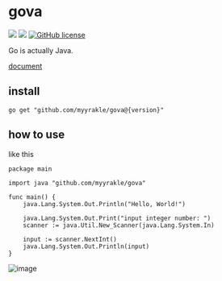 # gova

![](https://img.shields.io/badge/language-Go-00ADD8) ![](https://img.shields.io/badge/version-v0.1.0-brightgreen) [![GitHub license](https://img.shields.io/badge/license-MIT-blue.svg)](./LICENSE)

Go is actually Java.
  
[document](https://pkg.go.dev/github.com/myyrakle/gova)

## install

```
go get "github.com/myyrakle/gova@{version}"
```

## how to use

like this

```
package main

import java "github.com/myyrakle/gova"

func main() {
	java.Lang.System.Out.Println("Hello, World!")

	java.Lang.System.Out.Print("input integer number: ")
	scanner := java.Util.New_Scanner(java.Lang.System.In)

	input := scanner.NextInt()
	java.Lang.System.Out.Println(input)
}
```

![image](https://github.com/myyrakle/gova/assets/16988115/8dc660ad-1b1f-4e3b-ba71-c084e016614a)
